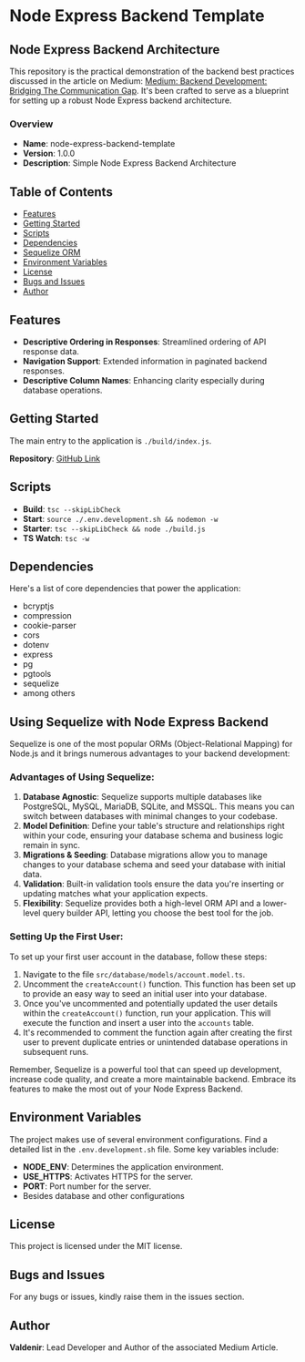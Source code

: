 # Node Express Backend Template

## Node Express Backend Architecture

This repository is the practical demonstration of the backend best practices discussed in the article on Medium:  [Medium: Backend Development: Bridging The Communication Gap](https://medium.com/@valdenir/backend-development-bridging-the-communication-gap-d4c0e073469). It's been crafted to serve as a blueprint for setting up a robust Node Express backend architecture.

### Overview

- **Name**: node-express-backend-template
- **Version**: 1.0.0
- **Description**: Simple Node Express Backend Architecture

## Table of Contents
- [Features](#features)
- [Getting Started](#getting-started)
- [Scripts](#scripts)
- [Dependencies](#dependencies)
- [Sequelize ORM](#using-sequelize-with-node-express-backend)
- [Environment Variables](#environment-variables)
- [License](#license)
- [Bugs and Issues](#bugs-and-issues)
- [Author](#author)

## Features
- **Descriptive Ordering in Responses**: Streamlined ordering of API response data.
- **Navigation Support**: Extended information in paginated backend responses.
- **Descriptive Column Names**: Enhancing clarity especially during database operations.

## Getting Started
The main entry to the application is `./build/index.js`.

**Repository**: [GitHub Link](https://github.com/Kedon/node-express-backend-template)

## Scripts
- **Build**: `tsc --skipLibCheck`
- **Start**: `source ./.env.development.sh && nodemon -w`
- **Starter**: `tsc --skipLibCheck && node ./build.js`
- **TS Watch**: `tsc -w`

## Dependencies
Here's a list of core dependencies that power the application:
- bcryptjs
- compression
- cookie-parser
- cors
- dotenv
- express
- pg
- pgtools
- sequelize
- among others

## Using Sequelize with Node Express Backend

Sequelize is one of the most popular ORMs (Object-Relational Mapping) for Node.js and it brings numerous advantages to your backend development:

### Advantages of Using Sequelize:
1. **Database Agnostic**: Sequelize supports multiple databases like PostgreSQL, MySQL, MariaDB, SQLite, and MSSQL. This means you can switch between databases with minimal changes to your codebase.
2. **Model Definition**: Define your table's structure and relationships right within your code, ensuring your database schema and business logic remain in sync.
3. **Migrations & Seeding**: Database migrations allow you to manage changes to your database schema and seed your database with initial data.
4. **Validation**: Built-in validation tools ensure the data you're inserting or updating matches what your application expects.
5. **Flexibility**: Sequelize provides both a high-level ORM API and a lower-level query builder API, letting you choose the best tool for the job.

### Setting Up the First User:

To set up your first user account in the database, follow these steps:

1. Navigate to the file `src/database/models/account.model.ts`.
2. Uncomment the `createAccount()` function. This function has been set up to provide an easy way to seed an initial user into your database.
3. Once you've uncommented and potentially updated the user details within the `createAccount()` function, run your application. This will execute the function and insert a user into the `accounts` table.
4. It's recommended to comment the function again after creating the first user to prevent duplicate entries or unintended database operations in subsequent runs.

Remember, Sequelize is a powerful tool that can speed up development, increase code quality, and create a more maintainable backend. Embrace its features to make the most out of your Node Express Backend.

## Environment Variables
The project makes use of several environment configurations. Find a detailed list in the `.env.development.sh` file. Some key variables include:
- **NODE_ENV**: Determines the application environment.
- **USE_HTTPS**: Activates HTTPS for the server.
- **PORT**: Port number for the server.
- Besides database and other configurations

## License
This project is licensed under the MIT license.

## Bugs and Issues
For any bugs or issues, kindly raise them in the issues section.

## Author
**Valdenir**: Lead Developer and Author of the associated Medium Article.
